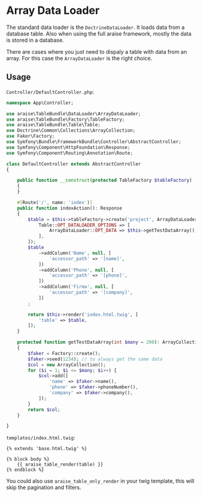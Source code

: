 # Array Data Loader

The standard data loader is the `DoctrineDataLoader`. It loads data from a database table.
Also when using the full araise framework, mostly the data is stored in a database.

There are cases where you just need to dispaly a table with data from an array.
For this case the `ArrayDataLoader` is the right choice.

## Usage
`Controller/DefaultController.php`:
```php
namespace App\Controller;

use araise\TableBundle\DataLoader\ArrayDataLoader;
use araise\TableBundle\Factory\TableFactory;
use araise\TableBundle\Table\Table;
use Doctrine\Common\Collections\ArrayCollection;
use Faker\Factory;
use Symfony\Bundle\FrameworkBundle\Controller\AbstractController;
use Symfony\Component\HttpFoundation\Response;
use Symfony\Component\Routing\Annotation\Route;

class DefaultController extends AbstractController
{

    public function __construct(protected TableFactory $tableFactory)
    {
    }

    #[Route('/', name: 'index')]
    public function indexAction(): Response
    {
        $table = $this->tableFactory->create('project', ArrayDataLoader::class, [
            Table::OPT_DATALOADER_OPTIONS => [
                ArrayDataLoader::OPT_DATA => $this->getTestDataArray(),
            ],
        ]);
        $table
            ->addColumn('Name', null, [
                'accessor_path' => '[name]',
            ])
            ->addColumn('Phone', null, [
                'accessor_path' => '[phone]',
            ])
            ->addColumn('Firma', null, [
                'accessor_path' => '[company]',
            ])
        ;

        return $this->render('index.html.twig', [
            'table' => $table,
        ]);
    }

    protected function getTestDataArray(int $many = 200): ArrayCollection
    {
        $faker = Factory::create();
        $faker->seed(1234); // to always get the same data
        $col = new ArrayCollection();
        for ($i = 1; $i <= $many; $i++) {
            $col->add([
                'name' => $faker->name(),
                'phone' => $faker->phoneNumber(),
                'company' => $faker->company(),
            ]);
        }
        return $col;
    }

}
```
`templates/index.html.twig`:
```twig
{% extends 'base.html.twig' %}

{% block body %}
    {{ araise_table_render(table) }}
{% endblock %}
```

You could also use `araise_table_only_render` in your twig template, this will skip the pagination and filters. 
